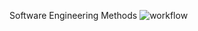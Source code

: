 Software Engineering Methods
![workflow](https://github.com/Aung-Paing-Khant/sem/actions/workflows/main.yml/badge.svg)